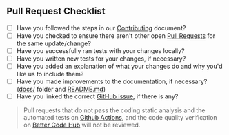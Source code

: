 ## Pull Request Checklist

- [ ] Have you followed the steps in our [Contributing](https://github.com/wlsf82/protractor-helper/blob/master/docs/CONTRIBUTING.md) document?
- [ ] Have you checked to ensure there aren't other open [Pull Requests](https://github.com/wlsf82/protractor-helper/pulls) for the same update/change?
- [ ] Have you successfully ran tests with your changes locally?
- [ ] Have you written new tests for your changes, if necessary?
- [ ] Have you added an explanation of what your changes do and why you'd like us to include them?
- [ ] Have you made improvements to the documentation, if necessary? ([docs/](https://github.com/wlsf82/protractor-helper/tree/master/docs) folder and [README.md](https://github.com/wlsf82/protractor-helper/blob/master/README.md))
- [ ] Have you linked the correct [GitHub issue](https://github.com/wlsf82/protractor-helper/issues), if there is any?

> Pull requests that do not pass the coding static analysis and the automated tests on [Github Actions](https://github.com/wlsf82/protractor-helper/actions), and the code quality verification on [Better Code Hub](https://bettercodehub.com/) will not be reviewed.
